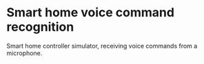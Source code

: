 # Smart home voice command recognition
Smart home controller simulator, receiving voice commands from a microphone.
